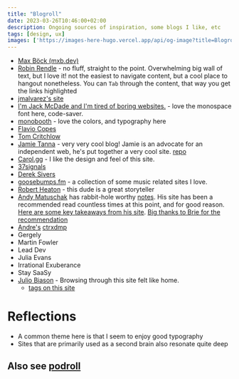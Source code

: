 ```yaml
---
title: "Blogroll"
date: 2023-03-26T10:46:00+02:00
description: Ongoing sources of inspiration, some blogs I like, etc
tags: [design, ux]
images: ['https://images-here-hugo.vercel.app/api/og-image?title=Blogroll']
---
```


- [Max Böck (mxb.dev)](https://mxb.dev/)
- [Robin Rendle](https://www.robinrendle.com/) - no fluff, straight to the point. Overwhelming big wall of text, but I love it! not the easiest to navigate content, but a cool place to hangout nonetheless. You can `Tab` through the content, that way you get the links highlighted
- [jmalvarez's site](https://www.jmalvarez.dev/)
- [I'm Jack McDade and I'm tired of boring websites.](https://www.jackmcdade.com/) - love the monospace font here, code-saver.
- [monobooth](https://moonbooth.com/hugo/) - love the colors, and typography here
- [Flavio Copes](https://flaviocopes.com/)
- [Tom Critchlow](https://tomcritchlow.com/)
- [Jamie Tanna](https://www.jvt.me/) - very very cool blog! Jamie is an advocate for an independent web, he's put together a very cool site. [repo](https://gitlab.com/tanna.dev/jvt.me)
- [Carol.gg](https://carol.gg/) - I like the design and feel of this site.
- [37signals](https://37signals.com/)
- [Derek Sivers](https://sive.rs/)
- [goosebumps.fm](https://www.goosebumps.fm/curated/inspo) - a collection of some music related sites I love.
- [Robert Heaton](https://robertheaton.com/) - this dude is a great storyteller
- [Andy Matuschak](https://andymatuschak.org/) has rabbit-hole worthy [notes](https://notes.andymatuschak.org/About_these_notes). His site has been a recommended read countless times at this point, and for good reason. [Here are some key takeaways from his site](/andy). [Big thanks to Brie for the recommendation](https://twitter.com/zebriez/status/1657056237979324416?s=20)
- [Andre's](https://github.com/ahoendgen) [ctrxdmp](https://crtxdmp.com/)
- Gergely
- Martin Fowler
- Lead Dev
- Julia Evans
- Irrational Exuberance
- Stay SaaSy
- [Julio Biason](https://blog.juliobiason.me/) - Browsing through this site felt like home.
  - [tags on this site](https://blog.juliobiason.me/tags/)

# Reflections
- A common theme here is that I seem to enjoy good typography
- Sites that are primarily used as a second brain also resonate quite deep

## Also see [podroll](/podroll)
